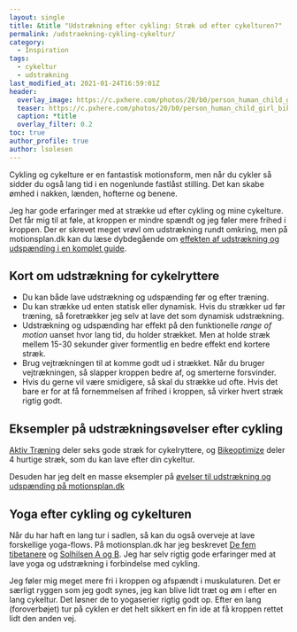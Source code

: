```yaml
---
layout: single
title: &title "Udstrækning efter cykling: Stræk ud efter cykelturen?"
permalink: /udstraekning-cykling-cykeltur/
category:
  - Inspiration
tags:
  - cykeltur
  - udstrækning
last_modified_at: 2021-01-24T16:59:01Z
header:
  overlay_image: https://c.pxhere.com/photos/20/b0/person_human_child_girl_bike_cycling_in_motion_in_action-875842.jpg!d
  teaser: https://c.pxhere.com/photos/20/b0/person_human_child_girl_bike_cycling_in_motion_in_action-875842.jpg!d
  caption: *title
  overlay_filter: 0.2
toc: true
author_profile: true
author: lsolesen
---
```


Cykling og cykelture er en fantastisk motionsform, men når du cykler så sidder du også lang tid i en nogenlunde fastlåst stilling. Det kan skabe ømhed i nakken, lænden, hofterne og benene.

Jeg har gode erfaringer med at strække ud efter cykling og mine cykelture. Det får mig til at føle, at kroppen er mindre spændt og jeg føler mere frihed i kroppen. Der er skrevet meget vrøvl om udstrækning rundt omkring, men på motionsplan.dk kan du læse dybdegående om [effekten af udstrækning og udspænding i en komplet guide](https://www.motionsplan.dk/udstraekning-udspaending/).

## Kort om udstrækning for cykelryttere

- Du kan både lave udstrækning og udspænding før og efter træning.
- Du kan strække ud enten statisk eller dynamisk. Hvis du strækker ud før træning, så foretrækker jeg selv at lave det som dynamisk udstrækning.
- Udstrækning og udspænding har effekt på den funktionelle _range of motion_ uanset hvor lang tid, du holder strækket. Men at holde stræk mellem 15-30 sekunder giver formentlig en bedre effekt end kortere stræk.
- Brug vejtrækningen til at komme godt ud i strækket. Når du bruger vejtrækningen, så slapper kroppen bedre af, og smerterne forsvinder.
- Hvis du gerne vil være smidigere, så skal du strække ud ofte. Hvis det bare er for at få fornemmelsen af frihed i kroppen, så virker hvert stræk rigtig godt.

## Eksempler på udstrækningsøvelser efter cykling

[Aktiv Træning](https://aktivtraening.dk/traening/landevejscykling/6-gode-straek-til-cykelryttere-80e134a1-0288-473e-8c24-abc0a435acdd) deler seks gode stræk for cykelryttere, og [Bikeoptimize](https://www.bikeoptimize.dk/post/bliv-smidig-p%C3%A5-cyklen-ved-4-hurtige-str%C3%A6k) deler 4 hurtige stræk, som du kan lave efter din cykeltur.

Desuden har jeg delt en masse eksempler på [øvelser til udstrækning og udspænding på motionsplan.dk](https://www.motionsplan.dk/udstraekning-udspaending/)

## Yoga efter cykling og cykelturen

Når du har haft en lang tur i sadlen, så kan du også overveje at lave forskellige yoga-flows. På motionsplan.dk har jeg beskrevet [De fem tibetanere](https://www.motionsplan.dk/artikel/de-fem-tibetanere/) og [Solhilsen A og B](https://www.motionsplan.dk/artikel/solhilsen-a-b-surya-namaskar/). Jeg har selv rigtig gode erfaringer med at lave yoga og udstrækning i forbindelse med cykling.

Jeg føler mig meget mere fri i kroppen og afspændt i muskulaturen. Det er særligt ryggen som jeg godt synes, jeg kan blive lidt træt og øm i efter en lang cykeltur. Det løsner de to yogaserier rigtig godt op. Efter en lang (foroverbøjet) tur på cyklen er det helt sikkert en fin ide at få kroppen rettet lidt den anden vej.
